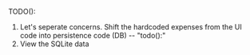 TODO():
1. Let's seperate concerns. Shift the hardcoded expenses from the UI code into persistence code (DB) -- "todo():"
2. View the SQLite data
